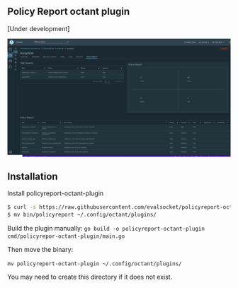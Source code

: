 ## Policy Report octant plugin 
[Under development]

![alt text](./octant.png)

## Installation

Install policyreport-octant-plugin
```bash
$ curl -s https://raw.githubusercontent.com/evalsocket/policyreport-octant-plugin/master/install.sh | bash
$ mv bin/policyreport ~/.config/octant/plugins/
```

Build the plugin manually:
`go build -o policyreport-octant-plugin  cmd/policyrepor-octant-plugin/main.go `
 
Then move the binary:

`mv policyreport-octant-plugin ~/.config/octant/plugins/`

You may need to create this directory if it does not exist.


